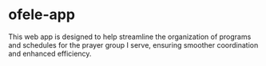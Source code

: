 # ofele-app
This web app is designed to help streamline the organization of programs and schedules for the prayer group I serve, ensuring smoother coordination and enhanced efficiency.
